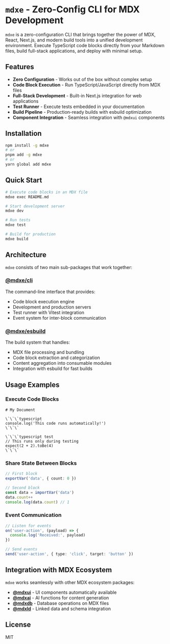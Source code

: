 # `mdxe` - Zero-Config CLI for MDX Development

`mdxe` is a zero-configuration CLI that brings together the power of MDX, React, Next.js, and modern build tools into a unified development environment. Execute TypeScript code blocks directly from your Markdown files, build full-stack applications, and deploy with minimal setup.

## Features

- **Zero Configuration** - Works out of the box without complex setup
- **Code Block Execution** - Run TypeScript/JavaScript directly from MDX files
- **Full-Stack Development** - Built-in Next.js integration for web applications
- **Test Runner** - Execute tests embedded in your documentation
- **Build Pipeline** - Production-ready builds with esbuild optimization
- **Component Integration** - Seamless integration with `@mdxui` components

## Installation

```bash
npm install -g mdxe
# or
pnpm add -g mdxe
# or
yarn global add mdxe
```

## Quick Start

```bash
# Execute code blocks in an MDX file
mdxe exec README.md

# Start development server
mdxe dev

# Run tests
mdxe test

# Build for production
mdxe build
```

## Architecture

`mdxe` consists of two main sub-packages that work together:

### [@mdxe/cli](./cli/README.md)
The command-line interface that provides:
- Code block execution engine
- Development and production servers
- Test runner with Vitest integration
- Event system for inter-block communication

### [@mdxe/esbuild](./esbuild/README.md)
The build system that handles:
- MDX file processing and bundling
- Code block extraction and categorization
- Content aggregation into consumable modules
- Integration with esbuild for fast builds

## Usage Examples

### Execute Code Blocks
```mdx
# My Document

\`\`\`typescript
console.log('This code runs automatically!')
\`\`\`

\`\`\`typescript test
// This runs only during testing
expect(2 + 2).toBe(4)
\`\`\`
```

### Share State Between Blocks
```typescript
// First block
exportVar('data', { count: 0 })

// Second block  
const data = importVar('data')
data.count++
console.log(data.count) // 1
```

### Event Communication
```typescript
// Listen for events
on('user-action', (payload) => {
  console.log('Received:', payload)
})

// Send events
send('user-action', { type: 'click', target: 'button' })
```

## Integration with MDX Ecosystem

`mdxe` works seamlessly with other MDX ecosystem packages:

- **[@mdxui](../mdxui/README.md)** - UI components automatically available
- **[@mdxai](../mdxai/README.md)** - AI functions for content generation
- **[@mdxdb](../mdxdb/README.md)** - Database operations on MDX files
- **[@mdxld](../mdxld/README.md)** - Linked data and schema integration

## License

MIT
